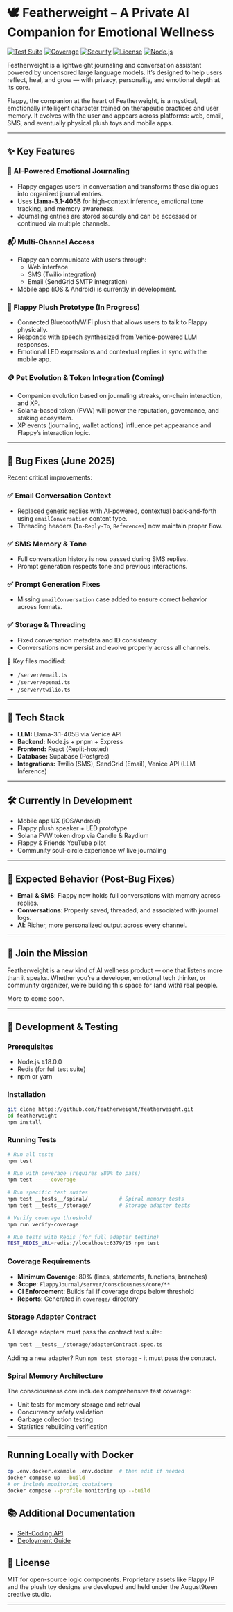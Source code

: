 # 🕊️ Featherweight – A Private AI Companion for Emotional Wellness

[![Test Suite](https://github.com/featherweight/featherweight/actions/workflows/test.yml/badge.svg)](https://github.com/featherweight/featherweight/actions/workflows/test.yml)
[![Coverage](https://img.shields.io/badge/coverage-65%25-yellow)](https://github.com/featherweight/featherweight/actions/workflows/test.yml)
[![Security](https://github.com/featherweight/featherweight/actions/workflows/security-and-quality.yml/badge.svg)](https://github.com/featherweight/featherweight/actions/workflows/security-and-quality.yml)
[![License](https://img.shields.io/badge/license-MIT-blue.svg)](LICENSE)
[![Node.js](https://img.shields.io/badge/node-%3E%3D18.0.0-brightgreen)](package.json)

Featherweight is a lightweight journaling and conversation assistant powered by uncensored large language models. It’s designed to help users reflect, heal, and grow — with privacy, personality, and emotional depth at its core.

Flappy, the companion at the heart of Featherweight, is a mystical, emotionally intelligent character trained on therapeutic practices and user memory. It evolves with the user and appears across platforms: web, email, SMS, and eventually physical plush toys and mobile apps.

---

## ✨ Key Features

### 🧠 AI-Powered Emotional Journaling
- Flappy engages users in conversation and transforms those dialogues into organized journal entries.
- Uses **Llama-3.1-405B** for high-context inference, emotional tone tracking, and memory awareness.
- Journaling entries are stored securely and can be accessed or continued via multiple channels.

### 📬 Multi-Channel Access
- Flappy can communicate with users through:
  - Web interface
  - SMS (Twilio integration)
  - Email (SendGrid SMTP integration)
- Mobile app (iOS & Android) is currently in development.

### 🧸 Flappy Plush Prototype (In Progress)
- Connected Bluetooth/WiFi plush that allows users to talk to Flappy physically.
- Responds with speech synthesized from Venice-powered LLM responses.
- Emotional LED expressions and contextual replies in sync with the mobile app.

### 🪙 Pet Evolution & Token Integration (Coming)
- Companion evolution based on journaling streaks, on-chain interaction, and XP.
- Solana-based token (FVW) will power the reputation, governance, and staking ecosystem.
- XP events (journaling, wallet actions) influence pet appearance and Flappy’s interaction logic.

---

## 🔧 Bug Fixes (June 2025)

Recent critical improvements:

### ✅ Email Conversation Context
- Replaced generic replies with AI-powered, contextual back-and-forth using `emailConversation` content type.
- Threading headers (`In-Reply-To`, `References`) now maintain proper flow.

### ✅ SMS Memory & Tone
- Full conversation history is now passed during SMS replies.
- Prompt generation respects tone and previous interactions.

### ✅ Prompt Generation Fixes
- Missing `emailConversation` case added to ensure correct behavior across formats.

### ✅ Storage & Threading
- Fixed conversation metadata and ID consistency.
- Conversations now persist and evolve properly across all channels.

📂 Key files modified:
- `/server/email.ts`
- `/server/openai.ts`
- `/server/twilio.ts`

---

## 🧪 Tech Stack

- **LLM:** Llama-3.1-405B via Venice API
- **Backend:** Node.js + pnpm + Express
- **Frontend:** React (Replit-hosted)
- **Database:** Supabase (Postgres)
- **Integrations:** Twilio (SMS), SendGrid (Email), Venice API (LLM Inference)

---

## 🛠️ Currently In Development

- Mobile app UX (iOS/Android)
- Flappy plush speaker + LED prototype
- Solana FVW token drop via Candle & Raydium
- Flappy & Friends YouTube pilot
- Community soul-circle experience w/ live journaling

---

## 📌 Expected Behavior (Post-Bug Fixes)

- **Email & SMS**: Flappy now holds full conversations with memory across replies.
- **Conversations**: Properly saved, threaded, and associated with journal logs.
- **AI**: Richer, more personalized output across every channel.

---

## 👥 Join the Mission

Featherweight is a new kind of AI wellness product — one that listens more than it speaks. Whether you’re a developer, emotional tech thinker, or community organizer, we’re building this space for (and with) real people.

More to come soon.

---

## 🧪 Development & Testing

### Prerequisites
- Node.js ≥18.0.0
- Redis (for full test suite)
- npm or yarn

### Installation
```bash
git clone https://github.com/featherweight/featherweight.git
cd featherweight
npm install
```

### Running Tests
```bash
# Run all tests
npm test

# Run with coverage (requires ≥80% to pass)
npm test -- --coverage

# Run specific test suites
npm test __tests__/spiral/          # Spiral memory tests
npm test __tests__/storage/         # Storage adapter tests

# Verify coverage threshold
npm run verify-coverage

# Run tests with Redis (for full adapter testing)
TEST_REDIS_URL=redis://localhost:6379/15 npm test
```

### Coverage Requirements
- **Minimum Coverage**: 80% (lines, statements, functions, branches)
- **Scope**: `FlappyJournal/server/consciousness/core/**`
- **CI Enforcement**: Builds fail if coverage drops below threshold
- **Reports**: Generated in `coverage/` directory

### Storage Adapter Contract
All storage adapters must pass the contract test suite:
```bash
npm test __tests__/storage/adapterContract.spec.ts
```

Adding a new adapter? Run `npm test storage` - it must pass the contract.

### Spiral Memory Architecture
The consciousness core includes comprehensive test coverage:
- Unit tests for memory storage and retrieval
- Concurrency safety validation
- Garbage collection testing
- Statistics rebuilding verification

---

## Running Locally with Docker

```bash
cp .env.docker.example .env.docker  # then edit if needed
docker compose up --build
# or include monitoring containers
docker compose --profile monitoring up --build
```

## 📚 Additional Documentation

- [Self-Coding API](docs/self-coding-API.md)
- [Deployment Guide](docs/deployment-guide.md)

## 🧬 License

MIT for open-source logic components. Proprietary assets like Flappy IP and the plush toy designs are developed and held under the August9teen creative studio.

---
